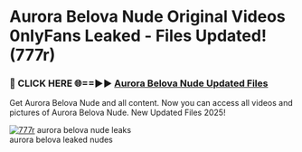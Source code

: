 # Aurora Belova Nude Original Videos 0nlyFans Leaked - Files Updated! (777r)

<h3>🔴 CLICK HERE 🌐==►► <a href="https://tinyurl.com/4mcuefdz" rel="nofollow">Aurora Belova Nude Updated Files</a></h3>

Get Aurora Belova Nude and all content. Now you can access all videos and pictures of Aurora Belova Nude. New Updated Files 2025!

[![777r](https://i.imgur.com/StAQSOY.gif)](https://tinyurl.com/4mcuefdz)
aurora belova nude leaks<br>
aurora belova leaked nudes
